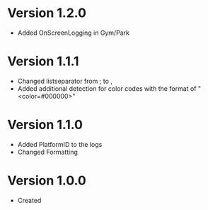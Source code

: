 # Version 1.2.0
- Added OnScreenLogging in Gym/Park
# Version 1.1.1
- Changed listseparator from ; to ,
- Added additional detection for color codes with the format of "<color=#000000>"
# Version 1.1.0
- Added PlatformID to the logs
- Changed Formatting
# Version 1.0.0
- Created
